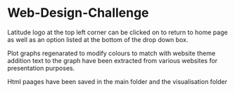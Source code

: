 # Web-Design-Challenge

Latitude logo at the top left corner can be clicked on to return to home page as well as an option listed at the bottom of the drop down box. 

Plot graphs regenarated to modify colours to match with website theme
addition text to the graph have been extracted from various websites for presentation purposes. 

Html paages have been saved in the main folder and the visualisation folder 



